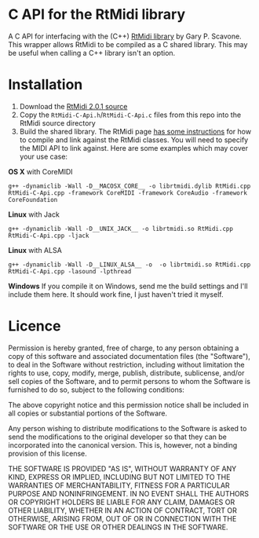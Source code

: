 # C API for the RtMidi library

A C API for interfacing with the (C++)
[RtMidi library](http://music.mcgill.ca/~gary/rtmidi/) by Gary P.
Scavone. This wrapper allows RtMidi to be compiled as a C shared
library. This may be useful when calling a C++ library isn't an
option.

# Installation

1. Download the [RtMidi 2.0.1 source](http://www.music.mcgill.ca/~gary/rtmidi/index.html#download)
2. Copy the `RtMidi-C-Api.h`/`RtMidi-C-Api.c` files from this repo into the RtMidi source directory
3. Build the shared library.  The RtMidi page
[has some instructions](http://www.music.mcgill.ca/~gary/rtmidi/index.html#compiling)
for how to compile and link against the RtMidi classes.  You will need
to specify the MIDI API to link against.  Here are some examples which
may cover your use case:

**OS X** with CoreMIDI
```
g++ -dynamiclib -Wall -D__MACOSX_CORE__ -o librtmidi.dylib RtMidi.cpp RtMidi-C-Api.cpp -framework CoreMIDI -framework CoreAudio -framework CoreFoundation
```
**Linux** with Jack
```
g++ -dynamiclib -Wall -D__UNIX_JACK__ -o librtmidi.so RtMidi.cpp RtMidi-C-Api.cpp -ljack
```
**Linux** with ALSA
```
g++ -dynamiclib -Wall -D__LINUX_ALSA__ -o  -o librtmidi.so RtMidi.cpp RtMidi-C-Api.cpp -lasound -lpthread
```
**Windows**
If you compile it on Windows, send me the build settings and I'll
include them here.  It should work fine, I just haven't tried it
myself.

# Licence

Permission is hereby granted, free of charge, to any person
obtaining a copy of this software and associated documentation files
(the "Software"), to deal in the Software without restriction,
including without limitation the rights to use, copy, modify, merge,
publish, distribute, sublicense, and/or sell copies of the Software,
and to permit persons to whom the Software is furnished to do so,
subject to the following conditions:

The above copyright notice and this permission notice shall be
included in all copies or substantial portions of the Software.

Any person wishing to distribute modifications to the Software is
asked to send the modifications to the original developer so that
they can be incorporated into the canonical version.  This is,
however, not a binding provision of this license.

THE SOFTWARE IS PROVIDED "AS IS", WITHOUT WARRANTY OF ANY KIND,
EXPRESS OR IMPLIED, INCLUDING BUT NOT LIMITED TO THE WARRANTIES OF
MERCHANTABILITY, FITNESS FOR A PARTICULAR PURPOSE AND NONINFRINGEMENT.
IN NO EVENT SHALL THE AUTHORS OR COPYRIGHT HOLDERS BE LIABLE FOR
ANY CLAIM, DAMAGES OR OTHER LIABILITY, WHETHER IN AN ACTION OF
CONTRACT, TORT OR OTHERWISE, ARISING FROM, OUT OF OR IN CONNECTION
WITH THE SOFTWARE OR THE USE OR OTHER DEALINGS IN THE SOFTWARE.

